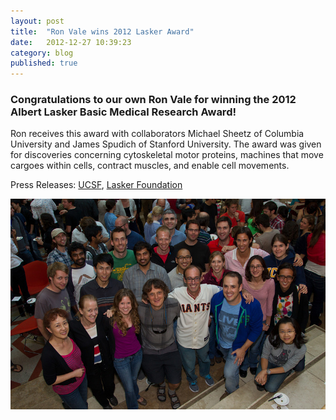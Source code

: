 ```yaml
---
layout: post
title:  "Ron Vale wins 2012 Lasker Award"
date:   2012-12-27 10:39:23
category: blog
published: true
---
```


### Congratulations to our own Ron Vale for winning the 2012 Albert Lasker Basic Medical Research Award!

Ron receives this award with collaborators Michael Sheetz of Columbia University and James Spudich of Stanford University.
The award was given for discoveries concerning cytoskeletal motor proteins, machines that move cargoes within cells, contract muscles, and enable cell movements. 

Press Releases: [UCSF](http://www.ucsf.edu/news/2012/09/12693/ucsf-professor-receives-2012-lasker-award), [Lasker Foundation](http://www.laskerfoundation.org/awards/2012basic.htm)

<img src="/assets/images/blog/ron_lasker.jpg" />
